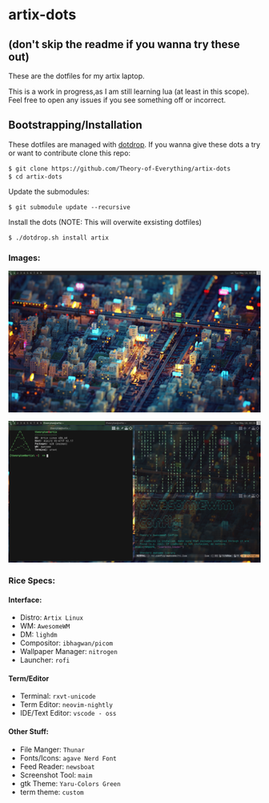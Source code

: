 
# artix-dots
## (don't skip the readme if you wanna try these out)

These are the dotfiles for my artix laptop.

This is a work in progress,as I am still learning lua (at least in this scope).
Feel free to open any issues if you see something off or incorrect.

## Bootstrapping/Installation

These dotfiles are managed with [dotdrop](https://github.com/deadc0de6/dotdrop).
If you wanna give these dots a try or want to contribute clone this repo:
```
$ git clone https://github.com/Theory-of-Everything/artix-dots
$ cd artix-dots
```
Update the submodules:
```
$ git submodule update --recursive
```
Install the dots (NOTE: This will overwite exsisting dotfiles)
```
$ ./dotdrop.sh install artix
```

### Images:
![Blank Destop](/images/rev1/desktop.png)

![Terminal Apps](/images/rev1/termapps.png)

### Rice Specs:
#### Interface:
- Distro: `Artix Linux`
- WM: `AwesomeWM`
- DM: `lighdm`
- Compositor: `ibhagwan/picom`
- Wallpaper Manager: `nitrogen`
- Launcher: `rofi`

#### Term/Editor
- Terminal: `rxvt-unicode`
- Term Editor: `neovim-nightly`
- IDE/Text Editor: `vscode - oss`

#### Other Stuff:

- File Manger: `Thunar`
- Fonts/Icons: `agave Nerd Font`
- Feed Reader: `newsboat`
- Screenshot Tool: `maim`
- gtk Theme: `Yaru-Colors Green`
- term theme: `custom`


